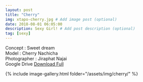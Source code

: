 ```yaml
---
layout: post
title: "Cherry"
img: xtapo-cherry.jpg # Add image post (optional)
date: 2018-08-01 06:05:00
description: Sexy Girl! # Add post description (optional)
tag: [sexy]
---
```

Concept : Sweet dream  
Model : Cherry Nachicha  
Photographer : Jiraphat Najai  
Google Drive [Download Full](http://gestyy.com/e0GetZ)             

{% include image-gallery.html folder="/assets/img/cherry/" %}
